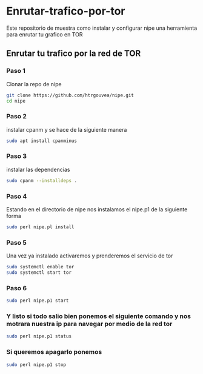 # Enrutar-trafico-por-tor
Este repositorio de muestra como instalar y configurar nipe una herramienta para enrutar tu grafico en TOR

## Enrutar tu trafico por la red de TOR

### Paso 1 

Clonar la repo de nipe  

```bash
git clone https://github.com/htrgouvea/nipe.git
cd nipe
```
### Paso 2

instalar cpanm y se hace de la siguiente manera 

```bash
sudo apt install cpanminus                                                                                
```

### Paso 3 

instalar las dependencias

```bash
sudo cpanm --installdeps .                                                                             
```

### Paso 4

Estando en el directorio de nipe nos instalamos el nipe.p1 de la siguiente forma

```bash
sudo perl nipe.pl install                                                                       
```

### Paso 5 

Una vez ya instalado activaremos y prenderemos el servicio de tor

```bash
sudo systemctl enable tor
sudo systemctl start tor                                                                       
```

### Paso 6 

```bash
sudo perl nipe.p1 start                                                                   
```

### Y listo si todo salio bien ponemos el siguiente comando y nos motrara nuestra ip para navegar por medio de la red tor

```bash
sudo perl nipe.p1 status                                                                   
```
### Si queremos apagarlo ponemos 

```bash
sudo perl nipe.p1 stop                                                                   
```
